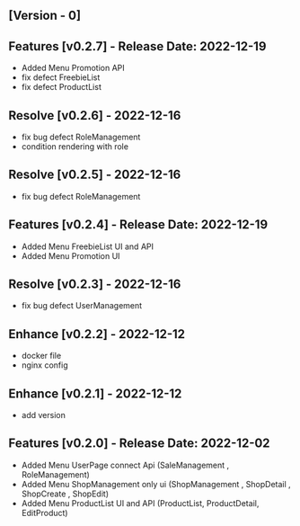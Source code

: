 
## [Version - 0]
## Features [v0.2.7] - Release Date: 2022-12-19
- Added Menu Promotion API
- fix defect FreebieList
- fix defect ProductList

## Resolve [v0.2.6] - 2022-12-16
- fix bug defect RoleManagement
- condition rendering with role

## Resolve [v0.2.5] - 2022-12-16
- fix bug defect RoleManagement

## Features [v0.2.4] - Release Date: 2022-12-19
- Added Menu FreebieList UI and API
- Added Menu Promotion UI

## Resolve [v0.2.3] - 2022-12-16
- fix bug defect UserManagement

## Enhance [v0.2.2] - 2022-12-12
- docker file
- nginx config

## Enhance [v0.2.1] - 2022-12-12
- add version

##  Features [v0.2.0] - Release Date: 2022-12-02
- Added Menu UserPage connect Api (SaleManagement , RoleManagement)
- Added Menu ShopManagement only ui (ShopManagement , ShopDetail , ShopCreate , ShopEdit)
- Added Menu ProductList UI and API (ProductList, ProductDetail, EditProduct)


